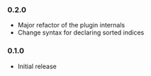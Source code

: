 ### 0.2.0

 - Major refactor of the plugin internals
 - Change syntax for declaring sorted indices

### 0.1.0

 - Initial release
